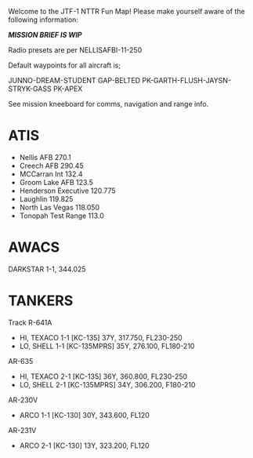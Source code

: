 Welcome to the JTF-1 NTTR Fun Map!
Please make yourself aware of the following information:

***MISSION BRIEF IS WIP***

Radio presets are per NELLISAFBI-11-250

Default waypoints for all aircraft is;

JUNNO-DREAM-STUDENT GAP-BELTED PK-GARTH-FLUSH-JAYSN-STRYK-GASS PK-APEX

See mission kneeboard for comms, navigation and range info.

ATIS
====

- Nellis AFB 270.1
- Creech AFB 290.45
- MCCarran Int 132.4
- Groom Lake AFB 123.5
- Henderson Executive 120.775
- Laughlin 119.825
- North Las Vegas 118.050
- Tonopah Test Range 113.0 

AWACS
=====

DARKSTAR 1-1, 344.025

TANKERS
=======

Track R-641A
- HI, TEXACO 1-1 [KC-135] 37Y, 317.750, FL230-250
- LO, SHELL 1-1 [KC-135MPRS] 35Y, 276.100, FL180-210

AR-635 
- HI, TEXACO 2-1 [KC-135] 36Y, 360.800, FL230-250
- LO, SHELL 2-1 [KC-135MPRS] 34Y, 306.200, F180-210

AR-230V
- ARCO 1-1 [KC-130] 30Y, 343.600, FL120

AR-231V
- ARCO 2-1 [KC-130] 13Y, 323.200, FL120